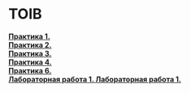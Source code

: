 <h1>TOIB</h1>
<a href="https://github.com/m0xeS/TOIB/tree/main/prz1"> <strong>Практика 1. </strong> </a><br />
<a href="https://github.com/m0xeS/TOIB/tree/main/prz2"> <strong>Практика 2. </strong> </a><br />
<a href="https://github.com/m0xeS/TOIB/tree/main/prz3"> <strong>Практика 3. </strong> </a><br />
<a href="https://github.com/m0xeS/TOIB/tree/main/prz4"> <strong>Практика 4. </strong> </a><br />
<a href="https://github.com/m0xeS/TOIB/tree/main/prz6"> <strong>Практика 6. </strong> </a><br />
<a href="https://github.com/m0xeS/TOIB/tree/main/lr1"> <strong>Лабораторная работа 1. </strong> </a>
<a href="https://github.com/m0xeS/TOIB/tree/main/lr4"> <strong>Лабораторная работа 1. </strong> </a>
